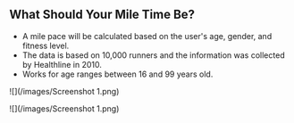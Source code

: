 ## What Should Your Mile Time Be?
* A mile pace will be calculated based on the user's age, gender, and fitness level.
* The data is based on 10,000 runners and the information was collected by Healthline in 2010.
* Works for age ranges between 16 and 99 years old.

![](/images/Screenshot 1.png)

![](/images/Screenshot 1.png)
